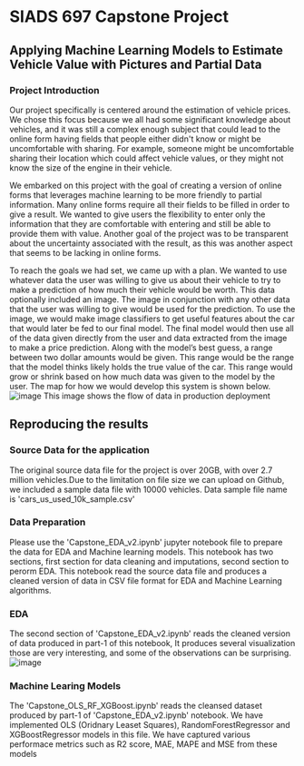 # SIADS 697 Capstone Project
## Applying Machine Learning Models to Estimate Vehicle Value with Pictures and Partial Data

### Project Introduction
Our project specifically is centered around the estimation of vehicle prices. We chose this focus because we all had some significant knowledge about vehicles, and it was still a complex enough subject that could lead to the online form having fields that people either didn't know or might be uncomfortable with sharing. For example, someone might be uncomfortable sharing their location which could affect vehicle values, or they might not know the size of the engine in their vehicle.  

We embarked on this project with the goal of creating a version of online forms that leverages machine learning to be more friendly to partial information. Many online forms require all their fields to be filled in order to give a result. We wanted to give users the flexibility to enter only the information that they are comfortable with entering and still be able to provide them with value. Another goal of the project was to be transparent about the uncertainty associated with the result, as this was another aspect that seems to be lacking in online forms. 

To reach the goals we had set, we came up with a plan. We wanted to use whatever data the user was willing to give us about their vehicle to try to make a prediction of how much their vehicle would be worth. This data optionally included an image. The image in conjunction with any other data that the user was willing to give would be used for the prediction. To use the image, we would make image classifiers to get useful features about the car that would later be fed to our final model. The final model would then use all of the data given directly from the user and data extracted from the image to make a price prediction. Along with the model’s best guess, a range between two dollar amounts would be given. This range would be the range that the model thinks likely holds the true value of the car. This range would grow or shrink based on how much data was given to the model by the user. The map for how we would develop this system is shown below.
![image](https://user-images.githubusercontent.com/55704682/164984055-3bcd2440-6085-49d5-9f61-56403830f639.png)
This image shows the flow of data in production deployment
## Reproducing the results
### Source Data for the application
The original source data file for the project is over 20GB, with over 2.7 million vehicles.Due to the limitation on file size we can upload on Github, we included a sample data file with 10000 vehicles. Data sample file name is 'cars_us_used_10k_sample.csv'
### Data Preparation
Please use the 'Capstone_EDA_v2.ipynb' jupyter notebook file to prepare the data for EDA and Machine learning models. This notebook has two sections, first section for data cleaning and imputations, second section to perorm EDA.
This notebook read the source data file and produces a cleaned version of data in CSV file format for EDA and Machine Learning algorithms.
### EDA
The second section of 'Capstone_EDA_v2.ipynb' reads the cleaned version of data produced in part-1 of this notebook, It produces several visualization those are very interesting, and some of the observations can be surprising.
![image](https://user-images.githubusercontent.com/55704682/164985052-ad6fdcba-adaf-43b1-84e0-879feb30a7e5.png)

### Machine Learing Models
The 'Capstone_OLS_RF_XGBoost.ipynb' reads the cleansed dataset produced by part-1 of 'Capstone_EDA_v2.ipynb' notebook. We have implemented OLS (Oridnary Leaset Squares), RandomForestRegressor and XGBoostRegressor models in this file. We have captured various performace metrics such as R2 score, MAE, MAPE and MSE from these models
